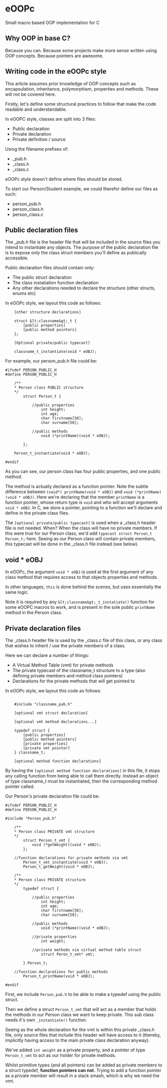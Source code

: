 # eOOPc
Small macro based OOP implementation for C

Why OOP in base C?
-

Because you can. Because some projects make more sense written using OOP concepts. Because pointers are awesome.

Writing code in the eOOPc style
-
This article assumes prior knowledge of OOP concepts such as encapsulation, inheritance, polymorphism, properties and methods. These will not be covered here.

Firstly, let's define some structural practices to follow that make the code readable and understandable.

In eOOPC style, classes are split into 3 files:

- Public declaration
- Private declaration
- Private definition / source

Using the filename prefixes of:

- _pub.h
- _class.h
- _class.c

eOOPc style doesn't define where files should be stored.

To start our Person/Student example, we could therefor define our files as such:

- person_pub.h
- person_class.h
- person_class.c

Public declaration files
-

The _pub.h file is the header file that will be included in the source files you intend to instantiate any objects.
The purpose of the public declaration file is to expose only the class struct members you'll define as publically accessible.

Public declaration files should contain only:

- The public struct declaration
- The class instatiation function declaration
- Any other declarations needed to declare the structure (other structs, enums etc)

In eOOPc style, we layout this code as follows:

```
    [other structure declarations]
    
    struct &lt;classname&gt;_t {
        [public properties]
        [public method pointers]  
    };
    
    [Optional private/public typecast]
    
    classname_t_instantiate(void * eOBJ);
```

For example, our person_pub.h file could be:

```
#ifndef PERSON_PUBLIC_H
#define PERSON_PUBLIC_H

    /**
    * Person class PUBLIC structure
    */
        struct Person_t {
            
            //public properties
                int height;
                int age;
                char firstname[50];
                char surname[50];
                
            //public methods
                void (*printName)(void * eOBJ);
                
        };
        
    Person_t_instantiate(void * eOBJ);

#endif
```

As you can see, our person class has four public properties, and one public method.

The method is actually declared as a function pointer. Note the subtle difference between `(void*) printName(void * eOBJ)` and `void (*printName)(void * eOBJ)`. 
Here we're declaring that the member `printName` is a function pointer, whose return type is `void` and who will accept arguments `void * eOBJ`. 
In C, we store a pointer, pointing to a function we'll declare and define in the private class files.

The `[optional private/public typecast]` is used when a _class.h header file is not needed. When? When the class will have no private members. If this were true for our Person class,
we'd add `typecast struct Person_t Person_t;` here. Seeing as our Person class will contain private members, this typecast will be done in the _class.h file instead (see below). 

void * eOBJ
-

In eOOPc, the argument `void * eOBJ` is used at the first argument of any class method that requires access to that objects properties and methods.

In other languages, `this` is done behind the scenes, but uses essentially the same logic. 

Note it is required by any `&lt;classname&gt;_t_instatiate()` function for some eOOPC macros to work, and is present in the sole public `printName` method in the Person class.

Private declaration files
-

The _class.h header file is used by the _class.c file of this class, or any class that wishes to inherit / use the private members of a class.

Here we can declare a number of things:

- A Virtual Method Table (vmt) for private methods
- The private typecast of the classname_t structure to a type (also defining private members and method class pointers)
- Declarations for the private methods that will get pointed to

In eOOPc style, we layout this code as follows:

```

    #include "classname_pub.h"
    
    [optional vmt struct declaration]
    
    [optional vmt method declarations...]
    
    typedef struct {
        [public properties]
        [public method pointers]
        [private properties]
        [private vmt pointer]
    } classname_t;

    [optional method function declarations]

```

By having the `[optional method function declarations]` in this file, it stops any calling function from being able to call them directly. Instead
an object of type classname_t must be instantiated, then the corresponding method pointer called.

Our Person's private declaration file could be:

```
#ifndef PERSON_PUBLIC_H
#define PERSON_PUBLIC_H

#include "Person_pub.h"

    /**
    * Person class PRIVATE vmt structure
    */
        struct Person_t_vmt {
            void (*getWeight)(void * eOBJ);
        };
    
    //function declarations for private methods via vmt
        Person_t_vmt_instantiate(void * eOBJ);
        Person_t_getWeight(void * eOBJ);

    /**
    * Person class PRIVATE structure
    */
        typedef struct {
            
            //public properties
                int height;
                int age;
                char firstname[50];
                char surname[50];
                
            //public methods
                void (*printName)(void * eOBJ);
                
            //private properties
                int weight;
                
            //private methods via virtual method table struct
                struct Peron_t_vmt* vmt;
                
        } Person_t;
        
    //function declarations for public methods
        Person_t_printName(void * eOBJ);

#endif
```

First, we include `Person_pub.h` to be able to make a typedef using the public struct.

Then we define a struct `Person_t_vmt` that will act as a member that holds the methods in our Person class we want to keep private. This sub class needs it's own `_instantiate()` function.

Seeing as the whole declaration for the vmt is within this private _class.h file, only source files that include this header will have access to it (thereby, implicitly having access to the main private class declaration anyway).

We've added `int weight` as a private property, and a pointer of type `Person_t_vmt` to act as our holder for private methods.

Whilst primitive types (and all pointers) can be added as private members to a struct typedef, <b>function pointers can not.</b> Trying to add a function pointer as a private member will result in a stack smash, which is why we need the vmt.


